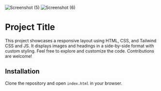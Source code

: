 ![Screenshot (5)](https://github.com/user-attachments/assets/ce7b22ca-cbe8-4094-9bf0-d3e940916085)
![Screenshot (6)](https://github.com/user-attachments/assets/b29d77a0-9627-4d8f-a405-af984c9ab069)

# Project Title

This project showcases a responsive layout using HTML, CSS, and Tailwind CSS and JS. It displays images and headings in a side-by-side format with custom styling. 
Feel free to explore and customize the code. Contributions are welcome!

## Installation

Clone the repository and open `index.html` in your browser.
